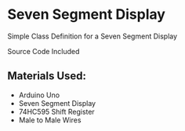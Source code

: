 # Seven Segment Display
Simple Class Definition for a Seven Segment Display

Source Code Included

## Materials Used:
* Arduino Uno
* Seven Segment Display
* 74HC595 Shift Register
* Male to Male Wires
